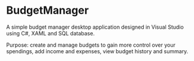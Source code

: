 # BudgetManager

A simple budget manager desktop application designed in Visual Studio using C#, XAML and SQL database. 

Purpose: create and manage budgets to gain more control over your spendings, add income and expenses, view budget history and summary. 
